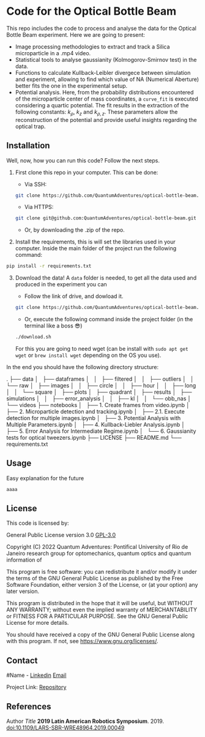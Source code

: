 # Code for the Optical Bottle Beam

This repo includes the code to process and analyse the data for the Optical Bottle Beam experiment. Here we are going to present:


* Image processing methodologies to extract and track a Silica microparticle in a .mp4 video.
* Statistical tools to analyse gaussianity (Kolmogorov-Smirnov test) in the data.
* Functions to calculate Kullback-Leibler divergece between simulation and experiment, allowing to find which value of NA (Numerical Aberture) better fits the one in the experimental setup.
* Potential analysis. Here, from the probability distributions encountered of the microparticle center of mass coordinates, a `curve_fit` is executed considering a quartic potential. The fit results in the extraction of the following constants: $k_\rho$, $k_z$ and $k_{\rho,z}$. These parameters allow the reconstruction of the potential and provide useful insights regarding the optical trap.

## Installation

Well, now, how you can run this code? Follow the next steps.

1. First clone this repo in your computer. This can be done:
    * Via SSH:

    ```bash
    git clone https://github.com/QuantumAdventures/optical-bottle-beam.git
    ```

    * Via HTTPS:

    ```bash
    git clone git@github.com:QuantumAdventures/optical-bottle-beam.git
    ```

    * Or, by downloading the .zip of the repo.

2. Install the requirements, this is will set the libraries used in your computer. Inside the main folder of the project run the following command:

```bash
pip install -r requirements.txt
```

3. Download the data! A `data` folder is needed, to get all the data used and produced in the experiment you can

    * Follow the link of drive, and dowload it.

    ```bash
    git clone https://github.com/QuantumAdventures/optical-bottle-beam.git
    ```

    * Or, execute the following command inside the project folder (in the terminal like a boss :sunglasses:)

    ```bash
    ./download.sh
    ```

    For this you are going to need wget (can be install with `sudo apt get wget` or `brew install wget` depending on the OS you use).
    
In the end you should have the following directory structure:

.
├── data
│   ├── dataframes
│   │   ├── filtered
│   │   ├── outliers
│   │   └── raw
│   ├── images
│   │   ├── circle
│   │   ├── hour
│   │   ├── long
│   │   └── square
│   ├── plots
│   ├── quadrant
│   ├── results
│   ├── simulations
│   │   ├── error_analysis
│   │   ├── kl
│   │   └── obb_nas
│   └── videos
├── notebooks
│   ├── 1. Create frames from video.ipynb
│   ├── 2. Microparticle detection and tracking.ipynb
│   ├── 2.1. Execute detection for multiple images.ipynb
│   ├── 3. Potential Analysis with Multiple Parameters.ipynb
│   ├── 4. Kullback-Liebler Analysis.ipynb
│   ├── 5. Error Analysis for Intermediate Regime.ipynb
│   └── 6. Gaussianity tests for optical tweezers.ipynb
├── LICENSE
├── README.md
└── requirements.txt

## Usage

Easy explanation for the future

```python
aaaa
```

## License

This code is licensed by:

General Public License version 3.0 [GPL-3.0](https://choosealicense.com/licenses/gpl-3.0/)


Copyright (C) 2022  Quantum Adventures: Pontifical University of Rio de Janeiro
research group for optomechanics, quantum optics and quantum information of 

This program is free software: you can redistribute it and/or modify
it under the terms of the GNU General Public License as published by
the Free Software Foundation, either version 3 of the License, or
(at your option) any later version.

This program is distributed in the hope that it will be useful,
but WITHOUT ANY WARRANTY; without even the implied warranty of
MERCHANTABILITY or FITNESS FOR A PARTICULAR PURPOSE.  See the
GNU General Public License for more details.

You should have received a copy of the GNU General Public License
along with this program.  If not, see <https://www.gnu.org/licenses/>.

## Contact

#Name - [Linkedin](https://www.linkedin.com/in) [Email](email)

Project Link: [Repository](https://github.com)

## References

Author *Title* **2019 Latin American Robotics Symposium**. 2019.
[doi:10.1109/LARS-SBR-WRE48964.2019.00049](doi:10.1109/LARS-SBR-WRE48964.2019.00049)